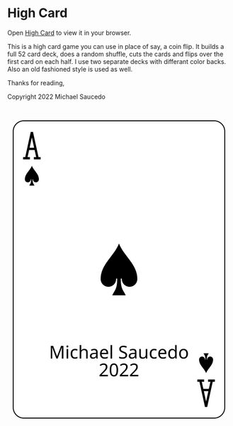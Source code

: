 # High Card

Open [High Card](https://highcard.netlify.app/) to view it in your browser.

This is a high card game you can use in place of say, a coin flip. It builds a full 52 card deck, does a random shuffle, cuts the cards and flips over the first card on each half. I use two separate decks with differant color backs. Also an old fashioned style is used as well.

Thanks for reading,

Copyright 2022 Michael Saucedo

<br />
<p align="center">
    <img alt="Ace" src="./src/assets/images/cards/plain/AS.svg" />
</p>
